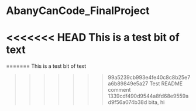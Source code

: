 # AbanyCanCode_FinalProject
<<<<<<< HEAD
This is a test bit of text
=======
=======
This is a test bit of text
>>>>>>> 99a5239cb993e4fe40c8c8b25e7a6b89849e5a27
Test README comment
>>>>>>> 1339cdf490d9544a8fd68e9559ad9f56a074b38d
bita, hi